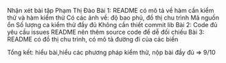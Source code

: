 Nhận xét bài tập Phạm Thị Đào
Bài 1:
README có mô tả về hàm cần kiểm thử và hàm kiểm thử
Có các ảnh về: độ bao phủ,  đồ thị chu trình
Mã nguồn ổn
Số lượng ca kiểm thử đầy đủ
Không cần thiết commit lib
Bài 2:
Code đủ yêu cầu issues
README nên thêm source code để dễ đối chiếu
Bài 3:
README có đồ thị chu trình, có mô tả đường đi của các biến

Tổng kết: hiểu bài,hiểu các phương pháp kiểm thử, nộp bài đầy đủ => 9/10

